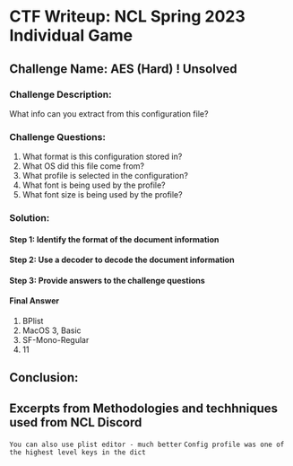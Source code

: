 # CTF Writeup: NCL Spring 2023 Individual Game

## Challenge Name: AES (Hard) ! Unsolved

### Challenge Description:

What info can you extract from this configuration file?


### Challenge Questions:

1. What format is this configuration stored in?
2. What OS did this file come from?
3. What profile is selected in the configuration?
4. What font is being used by the profile?
5. What font size is being used by the profile?


### Solution:



#### Step 1: Identify the format of the document information



#### Step 2: Use a decoder to decode the document information



#### Step 3: Provide answers to the challenge questions

#### Final Answer

1. BPlist
2. MacOS
3, Basic
4. SF-Mono-Regular
5. 11


## Conclusion:

## Excerpts from Methodologies and techhniques used from NCL Discord
`You can also use plist editor - much better`
`Config profile was one of the highest level keys in the dict`